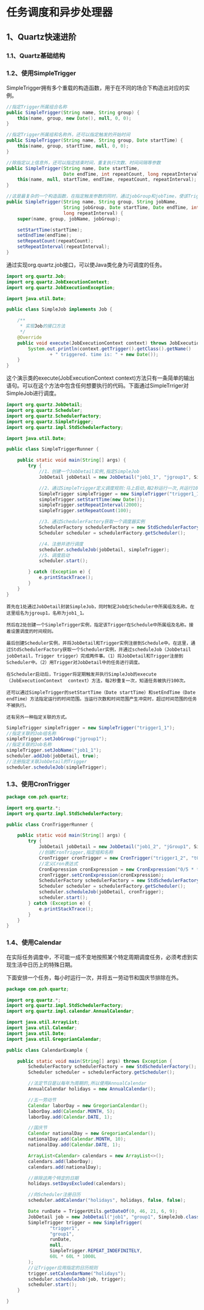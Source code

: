 # 任务调度和异步处理器

## 1、Quartz快速进阶

### 1.1、Quartz基础结构

### 1.2、使用SimpleTrigger

SimpleTrigger拥有多个重载的构造函数，用于在不同的场合下构造出对应的实例。

```java
//指定Trigger所属组合名称
public SimpleTrigger(String name, String group) {
    this(name, group, new Date(), null, 0, 0);
}

//指定Trigger所属组和名称外，还可以指定触发的开始时间
public SimpleTrigger(String name, String group, Date startTime) {
    this(name, group, startTime, null, 0, 0);
}

//除指定以上信息外，还可以指定结束时间，重复执行次数、时间间隔等参数
public SimpleTrigger(String name, Date startTime,
                     Date endTime, int repeatCount, long repeatInterval) {
    this(name, null, startTime, endTime, repeatCount, repeatInterval);
}

//这是最复杂的一个构造函数，在指定触发参数的同时，通过jobGroup和jobTime，使该Trigger和Schedule中的某个任务关联起来
public SimpleTrigger(String name, String group, String jobName,
                     String jobGroup, Date startTime, Date endTime, int repeatCount,
                     long repeatInterval) {
    super(name, group, jobName, jobGroup);

    setStartTime(startTime);
    setEndTime(endTime);
    setRepeatCount(repeatCount);
    setRepeatInterval(repeatInterval);
}


```

通过实现org.quartz.job接口，可以使Java类化身为可调度的任务。

```java
import org.quartz.Job;
import org.quartz.JobExecutionContext;
import org.quartz.JobExecutionException;

import java.util.Date;

public class SimpleJob implements Job {

    /**
     * 实现Job的接口方法
     */
    @Override
    public void execute(JobExecutionContext context) throws JobExecutionException {
        System.out.println(context.getTrigger().getClass().getName()
                + " triggered. time is: " + new Date());
    }
}
```

这个演示类的execute(JobExecutionContext context)方法只有一条简单的输出语句。可以在这个方法中包含任何想要执行的代码。下面通过SimpleTrriger对SimpleJob进行调度。

```java
import org.quartz.JobDetail;
import org.quartz.Scheduler;
import org.quartz.SchedulerFactory;
import org.quartz.SimpleTrigger;
import org.quartz.impl.StdSchedulerFactory;

import java.util.Date;

public class SimpleTriggerRunner {

    public static void main(String[] args) {
        try {
            //1、创建一个JobDetail实例,指定SimpleJob
            JobDetail jobDetail = new JobDetail("job1_1", "jgroup1", SimpleJob.class);

            //2、通过SimpleTrigger定义调度规则:马上启动,每2秒运行一次,共运行100次
            SimpleTrigger simpleTrigger = new SimpleTrigger("trigger1_1", "tgroup1");
            simpleTrigger.setStartTime(new Date());
            simpleTrigger.setRepeatInterval(2000);
            simpleTrigger.setRepeatCount(100);

            //3、通过SchedulerFactory获取一个调度器实例
            SchedulerFactory schedulerFactory = new StdSchedulerFactory();
            Scheduler scheduler = schedulerFactory.getScheduler();

            //4、注册并进行调度
            scheduler.scheduleJob(jobDetail, simpleTrigger);
            //5、调度启动
            scheduler.start();

        } catch (Exception e) {
            e.printStackTrace();
        }
    }
}
```

	首先在1处通过JobDetail封装SimpleJob，同时制定Job在Scheduler中所属组及名称。在这里组名为jgroup1，名称为job1_1。

	然后在2处创建一个SimpleTrigger实例，指定该Trigger在Schedule中所属组及名称。接着设置调度的时间规则。

	最后创建Scheduler实例，并将JobDetail和Trigger实例注册到Schedule中。在这里，通过StdSchedulerFactory获取一个Scheduler实例，并通过scheduleJob（JobDetail jobDetail，Trigger trigger）完成两件事。（1）将JobDetail和Trigger注册到Scheduler中。（2）用Trigger对JobDetail中的任务进行调度。

	在Scheduler启动后，Trigger将定期触发并执行SimpleJob的execute（JobExecutionContext  context）方法，每2秒重复一次，知道任务被执行100次。

	还可以通过SimpleTrigger的setStartTime（Date startTime）和setEndTime（Date endTime）方法指定运行的时间范围。当运行次数和时间范围产生冲突时，超过时间范围的任务不被执行。

	还有另外一种指定关联的方式。

```java
SimpleTrigger simpleTrigger = new SimpleTrigger("trigger1_1");
//指定关联的Job组名称
simpleTrigger.setJobGroup("jgroup1");
//指定关联的Job名称
simpleTrigger.setJobName("job1_1");
scheduler.addJob(jobDetail, true);
//注册指定关联JobDetail的Trigger
scheduler.scheduleJob(simpleTrigger);
```

### 1.3、使用CronTrigger

```java
package com.pzh.quartz;

import org.quartz.*;
import org.quartz.impl.StdSchedulerFactory;

public class CronTriggerRunner {

    public static void main(String[] args) {
        try {
            JobDetail jobDetail = new JobDetail("job1_2", "jGroup1", SimpleJob.class);
            //创建CronTrigger,指定组和名称
            CronTrigger cronTrigger = new CronTrigger("trigger1_2", "tGroup1");
            //定义Cron表达式
            CronExpression cronExpression = new CronExpression("0/5 * * * * ?");
            cronTrigger.setCronExpression(cronExpression);
            SchedulerFactory schedulerFactory = new StdSchedulerFactory();
            Scheduler scheduler = schedulerFactory.getScheduler();
            scheduler.scheduleJob(jobDetail, cronTrigger);
            scheduler.start();
        } catch (Exception e) {
            e.printStackTrace();
        }
    }
}
```

### 1.4、使用Calendar

在实际任务调度中，不可能一成不变地按照某个特定周期调度任务，必须考虑到实现生活中日历上的特殊日期。

下面安排一个任务，每小时运行一次，并将五一劳动节和国庆节排除在外。

```java
package com.pzh.quartz;

import org.quartz.*;
import org.quartz.impl.StdSchedulerFactory;
import org.quartz.impl.calendar.AnnualCalendar;

import java.util.ArrayList;
import java.util.Calendar;
import java.util.Date;
import java.util.GregorianCalendar;

public class CalendarExample {

    public static void main(String[] args) throws Exception {
        SchedulerFactory schedulerFactory = new StdSchedulerFactory();
        Scheduler scheduler = schedulerFactory.getScheduler();

        //法定节日是以每年为周期的,所以使用AnnualCalendar
        AnnualCalendar holidays = new AnnualCalendar();

        //五一劳动节
        Calendar laborDay = new GregorianCalendar();
        laborDay.add(Calendar.MONTH, 5);
        laborDay.add(Calendar.DATE, 1);

        //国庆节
        Calendar nationalDay = new GregorianCalendar();
        nationalDay.add(Calendar.MONTH, 10);
        nationalDay.add(Calendar.DATE, 1);

        ArrayList<Calendar> calendars = new ArrayList<>();
        calendars.add(laborDay);
        calendars.add(nationalDay);

        //排除这两个特定的日期
        holidays.setDaysExcluded(calendars);

        //向Scheduler注册日历
        scheduler.addCalendar("holidays", holidays, false, false);

        Date runDate = TriggerUtils.getDateOf(0, 46, 21, 6, 9);
        JobDetail job = new JobDetail("job1", "group1", SimpleJob.class);
        SimpleTrigger trigger = new SimpleTrigger(
                "trigger1",
                "group1",
                runDate,
                null,
                SimpleTrigger.REPEAT_INDEFINITELY,
                60L * 60L * 1000L
        );
        //让Trigger应用指定的日历规则
        trigger.setCalendarName("holidays");
        scheduler.scheduleJob(job, trigger);
        scheduler.start();
    }

}
```

